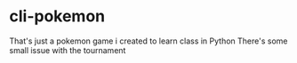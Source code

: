 # cli-pokemon
That's just a pokemon game i created to learn class in Python
There's some small issue with the tournament
